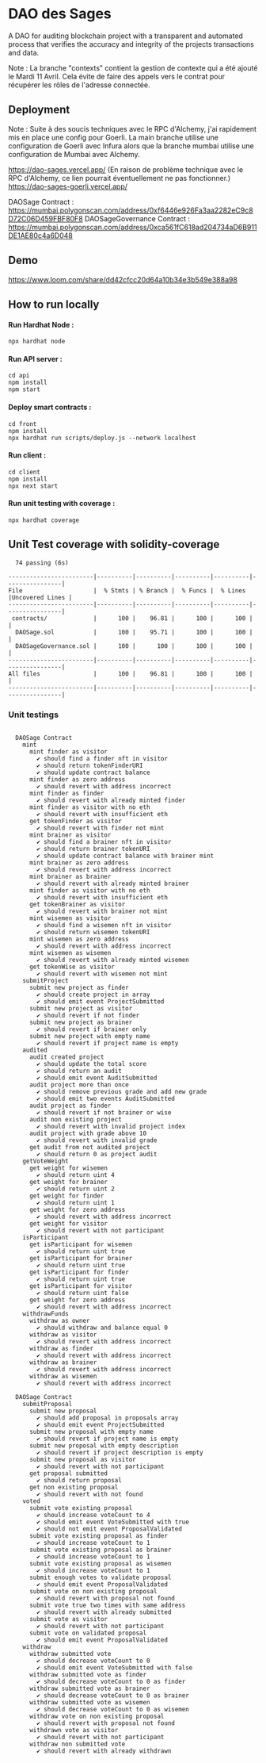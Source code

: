 # DAO des Sages

A DAO for auditing blockchain project with a transparent and automated process that verifies the accuracy and integrity of the projects transactions and data.

Note : La branche "contexts" contient la gestion de contexte qui a été ajouté le Mardi 11 Avril. Cela évite de faire des appels vers le contrat pour récupérer les rôles de l'adresse connectée. 

## Deployment

Note : Suite à des soucis techniques avec le RPC d'Alchemy, j'ai rapidement mis en place une config pour Goerli. La main branche utilise une configuration de Goerli avec Infura alors que la branche mumbai utilise une configuration de Mumbai avec Alchemy.

https://dao-sages.vercel.app/ (En raison de problème technique avec le RPC d'Alchemy, ce lien pourrait éventuellement ne pas fonctionner.)
https://dao-sages-goerli.vercel.app/

DAOSage Contract : https://mumbai.polygonscan.com/address/0xf6446e926Fa3aa2282eC9c8D72C06D459FBF80F8
DAOSageGovernance Contract : https://mumbai.polygonscan.com/address/0xca561fC618ad204734aD6B911DE1AE80c4a6D048

## Demo
https://www.loom.com/share/dd42cfcc20d64a10b34e3b549e388a98

## How to run locally

#### Run Hardhat Node :
```shell
npx hardhat node
```

#### Run API server :
```shell
cd api
npm install
npm start
```

#### Deploy smart contracts :
```shell
cd front
npm install
npx hardhat run scripts/deploy.js --network localhost
```

#### Run client :
```shell
cd client
npm install
npx next start
```

#### Run unit testing with coverage :
```shell
npx hardhat coverage
```


## Unit Test coverage with solidity-coverage
```shell
  74 passing (6s)

------------------------|----------|----------|----------|----------|----------------|
File                    |  % Stmts | % Branch |  % Funcs |  % Lines |Uncovered Lines |
------------------------|----------|----------|----------|----------|----------------|
 contracts/             |      100 |    96.81 |      100 |      100 |                |
  DAOSage.sol           |      100 |    95.71 |      100 |      100 |                |
  DAOSageGovernance.sol |      100 |      100 |      100 |      100 |                |
------------------------|----------|----------|----------|----------|----------------|
All files               |      100 |    96.81 |      100 |      100 |                |
------------------------|----------|----------|----------|----------|----------------|

```

### Unit testings

```shell

  DAOSage Contract
    mint
      mint finder as visitor
        ✔ should find a finder nft in visitor
        ✔ should return tokenFinderURI
        ✔ should update contract balance
      mint finder as zero address
        ✔ should revert with address incorrect
      mint finder as finder
        ✔ should revert with already minted finder
      mint finder as visitor with no eth
        ✔ should revert with insufficient eth
      get tokenFinder as visitor
        ✔ should revert with finder not mint
      mint brainer as visitor
        ✔ should find a brainer nft in visitor
        ✔ should return brainer tokenURI
        ✔ should update contract balance with brainer mint
      mint brainer as zero address
        ✔ should revert with address incorrect
      mint brainer as brainer
        ✔ should revert with already minted brainer
      mint finder as visitor with no eth
        ✔ should revert with insufficient eth
      get tokenBrainer as visitor
        ✔ should revert with brainer not mint
      mint wisemen as visitor
        ✔ should find a wisemen nft in visitor
        ✔ should return wisemen tokenURI
      mint wisemen as zero address
        ✔ should revert with address incorrect
      mint wisemen as wisemen
        ✔ should revert with already minted wisemen
      get tokenWise as visitor
        ✔ should revert with wisemen not mint
    submitProject
      submit new project as finder
        ✔ should create project in array
        ✔ should emit event ProjectSubmitted
      submit new project as visitor
        ✔ should revert if not finder
      submit new project as brainer
        ✔ should revert if brainer only
      submit new project with empty name
        ✔ should revert if project name is empty
    audited
      audit created project
        ✔ should update the total score
        ✔ should return an audit
        ✔ should emit event AuditSubmitted
      audit project more than once
        ✔ should remove previous grade and add new grade
        ✔ should emit two events AuditSubmitted
      audit project as finder
        ✔ should revert if not brainer or wise
      audit non existing project
        ✔ should revert with invalid project index
      audit project with grade above 10
        ✔ should revert with invalid grade
      get audit from not audited project
        ✔ should return 0 as project audit
    getVoteWeight
      get weight for wisemen
        ✔ should return uint 4
      get weight for brainer
        ✔ should return uint 2
      get weight for finder
        ✔ should return uint 1
      get weight for zero address
        ✔ should revert with address incorrect
      get weight for visitor
        ✔ should revert with not participant
    isParticipant
      get isParticipant for wisemen
        ✔ should return uint true
      get isParticipant for brainer
        ✔ should return uint true
      get isParticipant for finder
        ✔ should return uint true
      get isParticipant for visitor
        ✔ should return uint false
      get weight for zero address
        ✔ should revert with address incorrect
    withdrawFunds
      withdraw as owner
        ✔ should withdraw and balance equal 0
      withdraw as visitor
        ✔ should revert with address incorrect
      withdraw as finder
        ✔ should revert with address incorrect
      withdraw as brainer
        ✔ should revert with address incorrect
      withdraw as wisemen
        ✔ should revert with address incorrect

  DAOSage Contract
    submitProposal
      submit new proposal
        ✔ should add proposal in proposals array
        ✔ should emit event ProjectSubmitted
      submit new proposal with empty name
        ✔ should revert if project name is empty
      submit new proposal with empty description
        ✔ should revert if project description is empty
      submit new proposal as visitor
        ✔ should revert with not participant
      get proposal submitted
        ✔ should return proposal
      get non existing proposal
        ✔ should revert with not found
    voted
      submit vote existing proposal
        ✔ should increase voteCount to 4
        ✔ should emit event VoteSubmitted with true
        ✔ should not emit event ProposalValidated
      submit vote existing proposal as finder
        ✔ should increase voteCount to 1
      submit vote existing proposal as brainer
        ✔ should increase voteCount to 1
      submit vote existing proposal as wisemen
        ✔ should increase voteCount to 1
      submit enough votes to validate proposal
        ✔ should emit event ProposalValidated
      submit vote on non existing proposal
        ✔ should revert with proposal not found
      submit vote true two times with same address
        ✔ should revert with already submitted
      submit vote as visitor
        ✔ should revert with not participant
      submit vote on validated proposal
        ✔ should emit event ProposalValidated
    withdraw
      withdraw submitted vote
        ✔ should decrease voteCount to 0
        ✔ should emit event VoteSubmitted with false
      withdraw submitted vote as finder
        ✔ should decrease voteCount to 0 as finder
      withdraw submitted vote as brainer
        ✔ should decrease voteCount to 0 as brainer
      withdraw submitted vote as wisemen
        ✔ should decrease voteCount to 0 as wisemen
      withdraw vote on non existing proposal
        ✔ should revert with proposal not found
      withdrawn vote as visitor
        ✔ should revert with not participant
      withdraw non submitted vote
        ✔ should revert with already withdrawn


```
